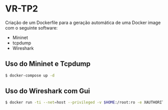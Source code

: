 # VR-TP2

Criação de um Dockerfile para a geração automática de uma Docker image com o seguinte software:

- Mininet
- tcpdump
- Wireshark



## Uso do Mininet e Tcpdump

```bash
$ docker-compose up -d
```




## Uso do Wireshark com Gui

```bash
$ docker run -ti --net=host --privileged -v $HOME:/root:ro -e XAUTHORITY=/root/.Xauthority -e DISPLAY=$DISPLAY ndexter/vr-tp2
```
